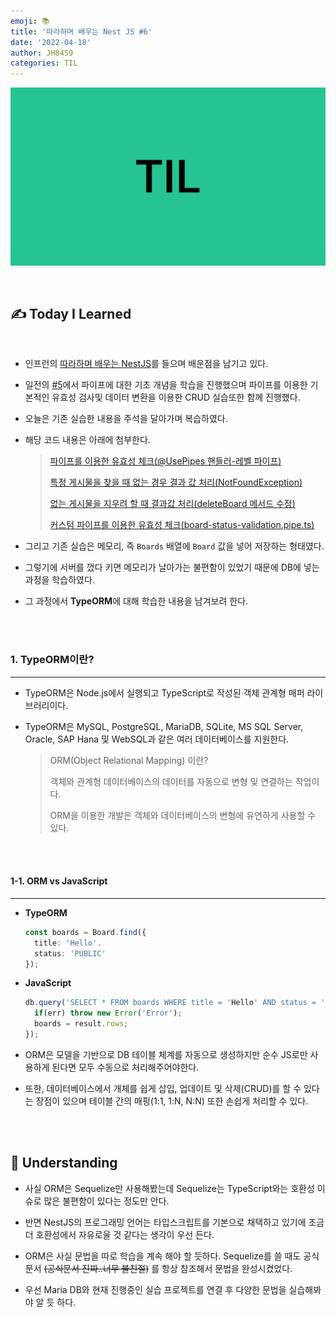 ```yaml
---
emoji: 📚
title: '따라하며 배우는 Nest JS #6'
date: '2022-04-18'
author: JH8459
categories: TIL
---
```


![github-blog.png](../../assets/common/til.jpeg)

<br>

## ✍️ **T**oday **I** **L**earned

<br>

- 인프런의 <a href="https://www.inflearn.com/course/%EB%94%B0%EB%9D%BC%ED%95%98%EB%8A%94-%EB%84%A4%EC%8A%A4%ED%8A%B8-%EC%A0%9C%EC%9D%B4%EC%97%90%EC%8A%A4" target="_blank">따라하며 배우는 NestJS</a>를 들으며 배운점을 남기고 있다.

- 일전의 <a href="https://blog.jh8459.com/2022-04-17-TIL/" target="_blank">#5</a>에서 파이프에 대한 기초 개념을 학습을 진행했으며 파이프를 이용한 기본적인 유효성 검사및 데이터 변환을 이용한 CRUD 실습또한 함께 진행했다.

- 오늘은 기존 실습한 내용을 주석을 달아가며 복습하였다.

- 해당 코드 내용은 아래에 첨부한다.

  > <a href="https://github.com/JH8459/NestJS-BoardApp/blob/3d1602bf88d167e8f5c1cdb5aeb637634a63951b/src/boards/boards.controller.ts" target="_blank">파이프를 이용한 유효성 체크(@UsePipes 핸들러-레벨 파이프)</a>
  >
  > <a href="https://github.com/JH8459/NestJS-BoardApp/blob/cf12fc5823fafa7e7858046e408a2b323642caf4/src/boards/boards.service.ts" target="_blank">특정 게시물을 찾을 때 없는 경우 결과 값 처리(NotFoundException)</a>
  >
  > <a href="https://github.com/JH8459/NestJS-BoardApp/blob/990a5df43720432d8c851ae54bd7d0162c90290d/src/boards/boards.service.ts" target="_blank">없는 게시물을 지우려 할 때 결과값 처리(deleteBoard 메서드 수정)</a>
  >
  > <a href="https://github.com/JH8459/NestJS-BoardApp/blob/f3dce06aff45c5d0503a76144a85c8e7853e00f4/src/boards/pipes/board-status-validation.pipe.ts" target="_blank">커스텀 파이프를 이용한 유효성 체크(board-status-validation.pipe.ts)</a>

- 그리고 기존 실습은 메모리, 즉 `Boards` 배열에 `Board` 값을 넣어 저장하는 형태였다.

- 그렇기에 서버를 껐다 키면 메모리가 날아가는 불편함이 있었기 때문에 DB에 넣는 과정을 학습하였다.

- 그 과정에서 **TypeORM**에 대해 학습한 내용을 남겨보려 한다.

<br>
<br>

### 1. TypeORM이란?

---

- TypeORM은 Node.js에서 실행되고 TypeScript로 작성된 객체 관계형 매퍼 라이브러리이다.

- TypeORM은 MySQL, PostgreSQL, MariaDB, SQLite, MS SQL Server, Oracle, SAP Hana 및 WebSQL과 같은 여러 데이터베이스를 지원한다.

  > ORM(Object Relational Mapping) 이란?
  >
  > 객체와 관계형 데이터베이스의 데이터를 자동으로 변형 및 연결하는 작업이다.
  >
  > ORM을 이용한 개발은 객체와 데이터베이스의 변형에 유연하게 사용할 수 있다.

<br>
<br>

#### 1-1. ORM vs JavaScript

---

- **TypeORM**

  ```typescript
  const boards = Board.find({
  	title: 'Hello'.
  	status: 'PUBLIC'
  });
  ```

- **JavaScript**

  ```javascript
  db.query('SELECT * FROM boards WHERE title = 'Hello' AND status = 'PUBLIC', (err, result) =>
  	if(err) throw new Error('Error');
  	boards = result.rows;
  });
  ```

- ORM은 모델을 기반으로 DB 테이블 체계를 자동으로 생성하지만 순수 JS로만 사용하게 된다면 모두 수동으로 처리해주어야한다.

- 또한, 데이터베이스에서 개체를 쉽게 삽입, 업데이트 및 삭제(CRUD)를 할 수 있다는 장점이 있으며 테이블 간의 매핑(1:1, 1:N, N:N) 또한 손쉽게 처리할 수 있다.

<br>
<br>

## 🤔 Understanding

- 사실 ORM은 Sequelize만 사용해봤는데 Sequelize는 TypeScript와는 호환성 이슈로 많은 불편함이 있다는 정도만 안다.

- 반면 NestJS의 프로그래밍 언어는 타입스크립트를 기본으로 채택하고 있기에 조금더 호환성에서 자유로울 것 같다는 생각이 우선 든다.

- ORM은 사실 문법을 따로 학습을 계속 해야 할 듯하다. Sequelize를 쓸 때도 공식문서 ~~(공식문서 진짜..너무 불친절)~~ 를 항상 참조해서 문법을 완성시켰었다.

- 우선 Maria DB와 현재 진행중인 실습 프로젝트를 연결 후 다양한 문법을 실습해봐야 알 듯 하다.

<br>
<br>

